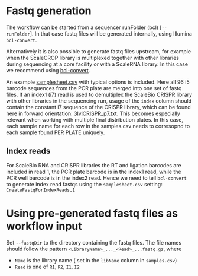 # Fastq generation
The workflow can be started from a sequencer runFolder (bcl) [`--runFolder`]. In that case fastq files will be generated internally, using Illumina `bcl-convert`.

Alternatively it is also possible to generate fastq files upstream, for example when the ScaleCROP library is multiplexed together with other libraries during sequencing at a core facility or with a ScaleRNA library. In this case we recommend using [bcl-convert](https://support.illumina.com/sequencing/sequencing_software/bcl-convert.html).

An example [samplesheet.csv](examples/samplesheet.csv) with typical options is included. Here all 96 i5 barcode sequences from the PCR plate are merged into one set of fastq files. If an index1 (i7) read is used to demultiplex the ScaleBio CRISPR library with other libraries in the sequencing run, usage of the `index` column should contain the constant i7 sequence of the CRISPR library, which can be found here in forward orientation: [3lvlCRISPR_p7.txt](../references/3lvlCRISPR_p7.txt). This becomes especially relevant when working with multiple final distribution plates. In this case, each sample name for each row in the samples.csv needs to corresopnd to each sample found PER PLATE uniquely.

## Index reads
For ScaleBio RNA and CRISPR libraries the RT and ligation barcodes are included in read 1, the PCR plate barcode is in the index1 read, while the PCR well barcode is in the index2 read. Hence we need to tell `bcl-convert` to generate index read fastqs using the `samplesheet.csv` setting: \
`CreateFastqForIndexReads,1`

# Using pre-generated fastq files as workflow input
Set `--fastqDir` to the directory containing the fastq files. 
The file names should follow the pattern `<LibraryName>_..._<Read>_...fastq.gz`, where
* `Name` is the library name ( set in the `libName` column in `samples.csv`)
* `Read` is one of `R1`, `R2`, `I1`, `I2`

